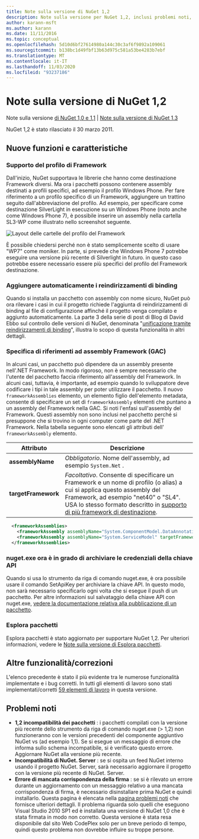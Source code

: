 ```yaml
---
title: Note sulla versione di NuGet 1,2
description: Note sulla versione per NuGet 1,2, inclusi problemi noti, correzioni di bug, funzionalità aggiunte e DCR.
author: karann-msft
ms.author: karann
ms.date: 11/11/2016
ms.topic: conceptual
ms.openlocfilehash: 5d10d6bf27614980a144c30c3af6f9892a109061
ms.sourcegitcommit: b138bc1d49fbf13b63d975c581a53be4283b7ebf
ms.translationtype: MT
ms.contentlocale: it-IT
ms.lasthandoff: 11/03/2020
ms.locfileid: "93237186"
---
```

# <a name="nuget-12-release-notes"></a>Note sulla versione di NuGet 1,2

Note sulla versione [di NuGet 1,0 e 1,1](../release-notes/nuget-1.1.md)  |  [Note sulla versione di NuGet 1,3](../release-notes/nuget-1.3.md)

NuGet 1,2 è stato rilasciato il 30 marzo 2011.

## <a name="new-features"></a>Nuove funzioni e caratteristiche

### <a name="framework-profile-support"></a>Supporto del profilo di Framework

Dall'inizio, NuGet supportava le librerie che hanno come destinazione Framework diversi. Ma ora i pacchetti possono contenere assembly destinati a profili specifici, ad esempio il profilo Windows Phone. Per fare riferimento a un profilo specifico di un Framework, aggiungere un trattino seguito dall'abbreviazione del profilo. Ad esempio, per specificare come destinazione SilverLight in esecuzione su un Windows Phone (noto anche come Windows Phone 7), è possibile inserire un assembly nella cartella SL3-WP come illustrato nello screenshot seguente.

![Layout delle cartelle del profilo del Framework](./media/framework-profile-support.png)

È possibile chiedersi perché non è stato semplicemente scelto di usare "WP7" come moniker. In parte, si prevede che Windows Phone 7 potrebbe eseguire una versione più recente di Silverlight in futuro. in questo caso potrebbe essere necessario essere più specifici del profilo del Framework destinazione.

### <a name="automatically-add-binding-redirects"></a>Aggiungere automaticamente i reindirizzamenti di binding

Quando si installa un pacchetto con assembly con nome sicuro, NuGet può ora rilevare i casi in cui il progetto richiede l'aggiunta di reindirizzamenti di binding al file di configurazione affinché il progetto venga compilato e aggiunto automaticamente. La parte 3 della serie di post di Blog di David Ebbo sul controllo delle versioni di NuGet, denominata "[unificazione tramite reindirizzamenti di binding](http://blog.davidebbo.com/2011/01/nuget-versioning-part-3-unification-via.html)", illustra lo scopo di questa funzionalità in altri dettagli.

<a name="framework-assembly-refs"></a>

### <a name="specifying-framework-assembly-references-gac"></a>Specifica di riferimenti ad assembly Framework (GAC)

In alcuni casi, un pacchetto può dipendere da un assembly presente nell'.NET Framework. In modo rigoroso, non è sempre necessario che l'utente del pacchetto faccia riferimento all'assembly del Framework. In alcuni casi, tuttavia, è importante, ad esempio quando lo sviluppatore deve codificare i tipi in tale assembly per poter utilizzare il pacchetto. Il nuovo `frameworkAssemblies` elemento, un elemento figlio dell'elemento metadata, consente di specificare un set di `frameworkAssembly` elementi che puntano a un assembly del Framework nella GAC. Si noti l'enfasi sull'assembly del Framework.
Questi assembly non sono inclusi nel pacchetto perché si presuppone che si trovino in ogni computer come parte del .NET Framework. Nella tabella seguente sono elencati gli attributi dell' `frameworkAssembly` elemento.


|Attributo |Descrizione|
|----------------|-----------|
|**assemblyName**|*Obbligatorio*. Nome dell'assembly, ad esempio `System.Net` .|
|**targetFramework**|*Facoltativo*. Consente di specificare un Framework e un nome di profilo (o alias) a cui si applica questo assembly del Framework, ad esempio "net40" o "SL4". USA lo stesso formato descritto in [supporto di più framework di destinazione](../create-packages/supporting-multiple-target-frameworks.md).|

```xml
  <frameworkAssemblies>
    <frameworkAssembly assemblyName="System.ComponentModel.DataAnnotations" targetFramework="net40" />
    <frameworkAssembly assemblyName="System.ServiceModel" targetFramework="net40" />
  </frameworkAssemblies>
```

### <a name="nugetexe-now-is-able-to-store-api-key-credentials"></a>nuget.exe ora è in grado di archiviare le credenziali della chiave API

Quando si usa lo strumento da riga di comando nuget.exe, è ora possibile usare il comando SetApiKey per archiviare la chiave API. In questo modo, non sarà necessario specificarlo ogni volta che si esegue il push di un pacchetto. Per altre informazioni sul salvataggio della chiave API con nuget.exe, [vedere la documentazione relativa alla pubblicazione di un pacchetto](../nuget-org/publish-a-package.md).

### <a name="package-explorer"></a>Esplora pacchetti
Esplora pacchetti è stato aggiornato per supportare NuGet 1,2. Per ulteriori informazioni, vedere le [Note sulla versione di Esplora pacchetti](http://nuget.codeplex.com/wikipage?title=New%20features%20in%20NuGet%20Package%20Explorer%201.0).

## <a name="other-featuresfixes"></a>Altre funzionalità/correzioni

L'elenco precedente è stato il più evidente tra le numerose funzionalità implementate e i bug corretti. In tutti gli elementi di lavoro sono stati implementati/corretti [59 elementi di lavoro](http://nuget.codeplex.com/workitem/list/advanced?keyword=&status=All&type=All&priority=All&release=NuGet%201.2&assignedTo=All&component=All&sortField=Votes&sortDirection=Descending&page=0) in questa versione.

## <a name="known-issues"></a>Problemi noti

* **1,2 incompatibilità dei pacchetti** : i pacchetti compilati con la versione più recente dello strumento da riga di comando nuget.exe (> 1,2) non funzioneranno con le versioni precedenti del componente aggiuntivo NuGet vs (ad esempio 1,1). Se si esegue un messaggio di errore che informa sullo schema incompatibile, si è verificato questo errore. Aggiornare NuGet alla versione più recente.
* **Incompatibilità di NuGet. Server** : se si ospita un feed NuGet interno usando il progetto NuGet. Server, sarà necessario aggiornare il progetto con la versione più recente di NuGet. Server.
* **Errore di mancata corrispondenza della firma** : se si è rilevato un errore durante un aggiornamento con un messaggio relativo a una mancata corrispondenza di firma, è necessario disinstallare prima NuGet e quindi installarlo. Questa pagina è elencata nella [pagina problemi noti](../release-notes/known-issues.md) che fornisce ulteriori dettagli. Il problema riguarda solo quelli che eseguono Visual Studio 2010 SP1 ed è installata una versione di NuGet 1,0 che è stata firmata in modo non corretto. Questa versione è stata resa disponibile dal sito Web CodePlex solo per un breve periodo di tempo, quindi questo problema non dovrebbe influire su troppe persone.